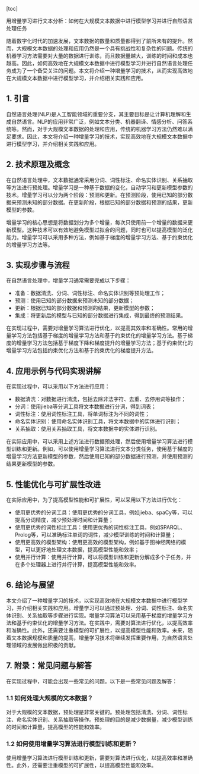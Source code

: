 
[toc]                    
                
                
用增量学习进行文本分析：如何在大规模文本数据中进行模型学习并进行自然语言处理任务

随着数字化时代的加速发展，文本数据的数量和质量都得到了前所未有的提升。然而，大规模文本数据的处理和应用仍然是一个具有挑战性和复杂性的问题。传统的机器学习方法需要对大量的数据进行训练，而且数据量越大，训练的时间和成本也越高。因此，如何高效地在大规模文本数据中进行模型学习并进行自然语言处理任务成为了一个备受关注的问题。本文将介绍一种增量学习的技术，从而实现高效地在大规模文本数据中进行模型学习，并介绍相关实践和应用。

## 1. 引言

自然语言处理(NLP)是人工智能领域的重要分支，其主要目标是让计算机理解和生成自然语言。NLP的应用非常广泛，例如文本分类、机器翻译、情感分析、问答系统等。然而，对于大规模文本数据的处理和应用，传统的机器学习方法仍然难以满足要求。因此，本文将介绍一种增量学习的技术，实现高效地在大规模文本数据中进行模型学习，并介绍相关实践和应用。

## 2. 技术原理及概念

在自然语言处理中，文本数据通常采用分词、词性标注、命名实体识别、关系抽取等方法进行预处理。增量学习是一种基于数据的变化，自动学习和更新模型参数的技术。增量学习可以分为两个阶段：预测和更新。在预测阶段，使用已知的部分数据来预测未知的部分数据。在更新阶段，根据已知的部分数据和预测的结果，更新模型的参数。

增量学习的核心思想是将数据划分为多个增量，每次只使用前一个增量的数据来更新模型。这种技术可以有效地避免模型过拟合的问题，同时也可以提高模型的泛化能力。增量学习可以采用多种方法，例如基于梯度的增量学习方法、基于约束优化的增量学习方法等。

## 3. 实现步骤与流程

在自然语言处理中，增量学习通常需要完成以下步骤：

- 准备：数据清洗、分词、词性标注、命名实体识别等预处理工作；
- 预测：使用已知的部分数据来预测未知的部分数据；
- 更新：根据已知的部分数据和预测的结果，更新模型的参数；
- 集成：将更新后的模型与已知的部分数据进行集成，得到最终的预测结果。

在实现过程中，需要对增量学习算法进行优化，以提高其效率和准确性。常用的增量学习方法包括基于梯度的增量学习方法和基于约束优化的增量学习方法。基于梯度的增量学习方法包括基于梯度下降和梯度提升的增量学习方法；基于约束优化的增量学习方法包括约束优化方法和基于约束优化的梯度提升方法。

## 4. 应用示例与代码实现讲解

在实现过程中，可以采用以下方法进行应用：

- 数据清洗：对数据进行清洗，包括去除非法字符、去重、去停用词等操作；
- 分词：使用jieba等分词工具将文本数据进行分词，得到词表；
- 词性标注：使用词性标注工具，将单词标注为不同的词性；
- 命名实体识别：使用命名实体识别工具，将文本数据中的实体进行识别；
- 关系抽取：使用关系抽取工具，将文本数据中的实体进行识别。

在实际应用中，可以采用上述方法进行数据预处理，然后使用增量学习算法进行模型训练和更新。例如，可以使用增量学习算法进行文本分类任务，使用基于梯度的增量学习方法更新模型的参数，然后使用已知的部分数据进行预测，并使用预测的结果更新模型的参数。

## 5. 性能优化与可扩展性改进

在实际应用中，为了提高模型性能和可扩展性，可以采用以下方法进行优化：

- 使用更优秀的分词工具：使用更优秀的分词工具，例如jieba、spaCy等，可以提高分词精度，减少预处理时间和计算量；
- 使用更优秀的词性标注工具：使用更优秀的词性标注工具，例如SPARQL、Prolog等，可以准确标注单词的词性，减少模型训练的时间和计算量；
- 使用更高效的模型架构：使用更高效的模型架构，例如基于图神经网络的模型，可以更好地处理文本数据，提高模型性能和效率；
- 使用并行计算：使用并行计算，可以将模型训练和更新分解成多个子任务，并在多个处理器上进行并行计算，提高模型性能和效率。

## 6. 结论与展望

本文介绍了一种增量学习的技术，以实现高效地在大规模文本数据中进行模型学习，并介绍相关实践和应用。增量学习可以通过预处理、分词、词性标注、命名实体识别、关系抽取等步骤进行实现。增量学习算法可以采用基于梯度的增量学习方法和基于约束优化的增量学习方法。在实践中，需要对算法进行优化，以提高效率和准确性。此外，还需要注重模型的可扩展性，以提高模型性能和效率。未来，随着文本数据规模和质量的提高，增量学习技术将继续发挥重要作用，为自然语言处理领域的发展做出积极的贡献。

## 7. 附录：常见问题与解答

在实现过程中，可能会出现一些常见的问题。以下是一些常见问题及解答：

### 1.1 如何处理大规模的文本数据？

对于大规模的文本数据，预处理是非常关键的。预处理包括清洗、分词、词性标注、命名实体识别、关系抽取等操作。预处理的目的是减少数据量，减少模型训练的时间和计算量，提高模型的性能和效率。

### 1.2 如何使用增量学习算法进行模型训练和更新？

使用增量学习算法进行模型训练和更新，需要对算法进行优化，以提高效率和准确性。此外，还需要注重模型的可扩展性，以提高模型性能和效率。

